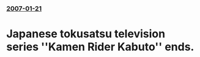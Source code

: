 ### [2007-01-21](/news/2007/01/21/index.md)

#  Japanese tokusatsu television series ''Kamen Rider Kabuto'' ends.



